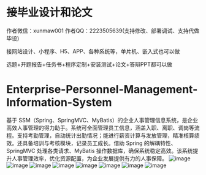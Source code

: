 # 接毕业设计和论文
作者微信：xunmaw001  作者QQ：2223505639(支持修改、部署调试、支持代做毕设)

接网站设计、小程序、H5、APP、各种系统等，单片机、嵌入式也可以做

选题+开题报告+任务书+程序定制+安装测试+论文+答辩PPT都可以做
# Enterprise-Personnel-Management-Information-System
基于 SSM（Spring、SpringMVC、MyBatis）的企业人事管理信息系统，是企业高效人事管理的得力助手。系统可全面管理员工信息，涵盖入职、离职、调岗等流程。支持考勤管理，自动统计出勤情况；能进行薪资计算与发放管理，精准核算绩效。还具备培训与考核模块，记录员工成长。借助 Spring 的解耦特性、SpringMVC 处理各类请求、MyBatis 操作数据库，确保系统稳定高效。该系统提升人事管理效率，优化资源配置，为企业发展提供有力的人事保障。 
![image](https://github.com/user-attachments/assets/119a70b9-d04e-431a-9944-15675dc0ab71)
![image](https://github.com/user-attachments/assets/3921c964-d084-4318-9d8d-9af9b87be5e7)
![image](https://github.com/user-attachments/assets/31837805-4eb1-478e-a80c-5e3fcb7dd2c4)
![image](https://github.com/user-attachments/assets/805b3a48-575d-421d-8de2-f13235f84bfd)
![image](https://github.com/user-attachments/assets/a4ba0adc-e437-460a-a7f7-0af2c5d7c1c7)
![image](https://github.com/user-attachments/assets/1375588b-91ed-4e80-b879-1a679afb952b)
![image](https://github.com/user-attachments/assets/a6af68c0-20b0-4a3b-8855-ba1ced053daa)
![image](https://github.com/user-attachments/assets/3c84240d-879b-4f4f-926d-fe37919c2f89)
